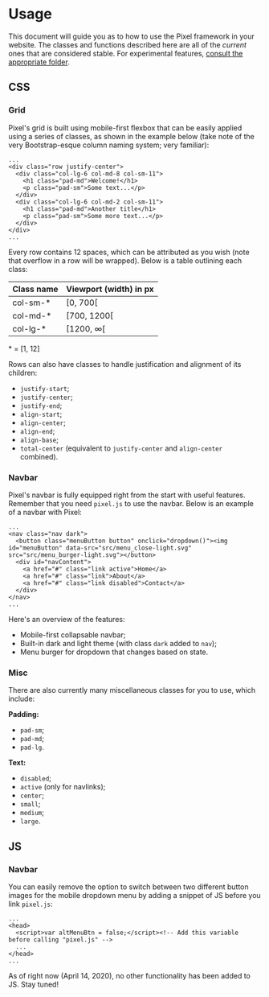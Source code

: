 # Usage

This document will guide you as to how to use the Pixel framework in your website.
The classes and functions described here are all of the *current* ones that are considered stable. For experimental features, [consult the appropriate folder](https://github.com/Hircinus/pixel/tree/master/exp-src).

## CSS

### Grid

Pixel's grid is built using mobile-first flexbox that can be easily applied using a series of classes, as shown in the example below (take note of the very Bootstrap-esque column naming system; very familiar):
```
...
<div class="row justify-center">
  <div class="col-lg-6 col-md-8 col-sm-11">
    <h1 class="pad-md">Welcome!</h1>
    <p class="pad-sm">Some text...</p>
  </div>
  <div class="col-lg-6 col-md-2 col-sm-11">
    <h1 class="pad-md">Another title</h1>
    <p class="pad-sm">Some more text...</p>
  </div>
</div>
...
```
Every row contains 12 spaces, which can be attributed as you wish (note that overflow in a row will be wrapped). Below is a table outlining each class:

| Class name | Viewport (width) in px |
| ---------- | ---------------------- |
| col-sm-*   | [0, 700[               |
| col-md-*   | [700, 1200[            |
| col-lg-*   | [1200, ∞[              |

\* = [1, 12]

Rows can also have classes to handle justification and alignment of its children:

 - ``justify-start``;
 - ``justify-center``;
 - ``justify-end``;
 - ``align-start``;
 - ``align-center``;
 - ``align-end``;
 - ``align-base``;
 - ``total-center`` (equivalent to ``justify-center`` and ``align-center`` combined).
 
### Navbar

Pixel's navbar is fully equipped right from the start with useful features. Remember that you need ``pixel.js`` to use the navbar.
Below is an example of a navbar with Pixel:
```
...
<nav class="nav dark">
  <button class="menuButton button" onclick="dropdown()"><img id="menuButton" data-src="src/menu_close-light.svg" src="src/menu_burger-light.svg"></button>
  <div id="navContent">
    <a href="#" class="link active">Home</a>
    <a href="#" class="link">About</a>
    <a href="#" class="link disabled">Contact</a>
  </div>
</nav>
...
```

Here's an overview of the features:

 - Mobile-first collapsable navbar;
 - Built-in dark and light theme (with class ``dark`` added to ``nav``);
 - Menu burger for dropdown that changes based on state.

### Misc

There are also currently many miscellaneous classes for you to use, which include:

**Padding:**

 - ``pad-sm``;
 - ``pad-md``;
 - ``pad-lg``.
 
**Text:**

 - ``disabled``;
 - ``active`` (only for navlinks);
 - ``center``;
 - ``small``;
 - ``medium``;
 - ``large``.
 
## JS

### Navbar

You can easily remove the option to switch between two different button images for the mobile dropdown menu by adding a snippet of JS before you link ``pixel.js``:
```
...
<head>
  <script>var altMenuBtn = false;</script><!-- Add this variable before calling "pixel.js" -->
  ...
</head>
...
```

As of right now (April 14, 2020), no other functionality has been added to JS. Stay tuned!
